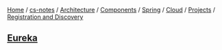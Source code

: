 [Home](https://mengxianbin.github.io) /
[cs-notes](https://mengxianbin.github.io/cs-notes/site) /
[Architecture](https://mengxianbin.github.io/cs-notes/site/Architecture) /
[Components](https://mengxianbin.github.io/cs-notes/site/Architecture/Components) /
[Spring](https://mengxianbin.github.io/cs-notes/site/Architecture/Components/Spring) /
[Cloud](https://mengxianbin.github.io/cs-notes/site/Architecture/Components/Spring/Cloud) /
[Projects](https://mengxianbin.github.io/cs-notes/site/Architecture/Components/Spring/Cloud/Projects) /
[Registration and Discovery](https://mengxianbin.github.io/cs-notes/site/Architecture/Components/Spring/Cloud/Projects/Registration%20and%20Discovery)

## [Eureka](https://mengxianbin.github.io/cs-notes/site/Architecture/Components/Spring/Cloud/Projects/Registration%20and%20Discovery/Eureka/)
